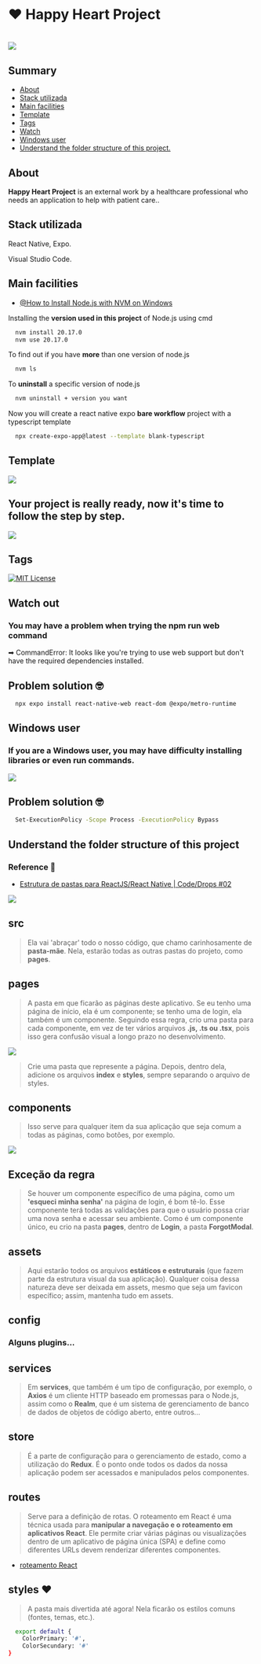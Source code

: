 
# ❤ Happy Heart Project

<h1>
  <img src= "./apphappyheart/src/assets/banner-happyheart.png"/>
</h1>

## Summary
  - [About](#About)
  - [Stack utilizada](#Stack-utilizada)
  - [Main facilities](#Main-facilities)
  - [Template](#Template)
  - [Tags](#Tags)
  - [Watch](#Watch-out)
  - [Windows user](#Windows-user)
  - [Understand the folder structure of this project.](#Understand-the-folder-structure-ofthis-project)


## About
**Happy Heart Project** is an external work by a healthcare professional who needs an application to help with patient care..


## Stack utilizada

React Native, Expo.

Visual Studio Code.

## Main facilities

- [@How to Install Node.js with NVM on Windows](https://github.com/coreybutler/nvm-windows)

Installing the **version used in this project** of Node.js using cmd
```bash
  nvm install 20.17.0
  nvm use 20.17.0
```

To find out if you have **more** than one version of node.js
```bash
  nvm ls
```

To **uninstall** a specific version of node.js
```bash
  nvm uninstall + version you want
```

Now you will create a react native expo **bare workflow** project with a typescript template
```bash
  npx create-expo-app@latest --template blank-typescript
```
## Template

<img src="./apphappyheart/src/assets/imgreadme/img-creating-with-expo.png">

## Your project is really ready, now it's time to follow the step by step.

<img src="./apphappyheart/src/assets/imgreadme/img-project-created.png">

## Tags

[![MIT License](https://img.shields.io/badge/License-Apache-green.svg)](https://choosealicense.com/licenses/apache-2.0/)

## Watch out
### You may have a problem when trying the **npm run web** command 
➡ CommandError: It looks like you're trying to use web support but don't have the required dependencies installed.

## Problem solution 🤓

```bash
  npx expo install react-native-web react-dom @expo/metro-runtime
```

## Windows user
### If you are a **Windows user**, you may have difficulty installing libraries or even run commands.

<img src="./apphappyheart/src/assets/imgreadme/img-execution-policies.png">

## Problem solution 🤓

```bash
  Set-ExecutionPolicy -Scope Process -ExecutionPolicy Bypass
```

## Understand the folder structure of this project
### Reference 📕
- [Estrutura de pastas para ReactJS/React Native | Code/Drops #02](https://www.youtube.com/watch?v=X2RKRKdqqwM)

<img src="./apphappyheart/src/assets/imgreadme/img-folder-structure.png">

## **src** 
> Ela vai 'abraçar' todo o nosso código, que chamo carinhosamente de **pasta-mãe**. Nela, estarão todas as outras pastas do projeto, como **pages**.

## **pages**
> A pasta em que ficarão as páginas deste aplicativo. Se eu tenho uma página de início, ela é um componente; se tenho uma de login, ela também é um componente. Seguindo essa regra, crio uma pasta para cada componente, em vez de ter vários arquivos **.js, .ts ou .tsx**, pois isso gera confusão visual a longo prazo no desenvolvimento.
<img src="./apphappyheart/src/assets/imgreadme/img-config-until-routes.png">

> Crie uma pasta que represente a página. Depois, dentro dela, adicione os arquivos **index** e **styles**, sempre separando o arquivo de styles.

## **components**
> Isso serve para qualquer item da sua aplicação que seja comum a todas as páginas, como botões, por exemplo.
<img src="./apphappyheart/src/assets/imgreadme/img-src-to-components.png">

## **Exceção da regra**

> Se houver um componente específico de uma página, como um **'esqueci minha senha'** na página de login, é bom tê-lo. Esse componente terá todas as validações para que o usuário possa criar uma nova senha e acessar seu ambiente. Como é um componente único, eu crio na pasta **pages**, dentro de **Login**, a pasta **ForgotModal**.

## **assets**
> Aqui estarão todos os arquivos **estáticos e estruturais** (que fazem parte da estrutura visual da sua aplicação). Qualquer coisa dessa natureza deve ser deixada em assets, mesmo que seja um favicon específico; assim, mantenha tudo em assets.

## **config**
### Alguns plugins...

## **services**
> Em **services**, que também é um tipo de configuração, por exemplo, o **Axios** é um cliente HTTP baseado em promessas para o Node.js, assim como o **Realm**, que é um sistema de gerenciamento de banco de dados de objetos de código aberto, entre outros...

## **store**
> É a parte de configuração para o gerenciamento de estado, como a utilização do **Redux**. É o ponto onde todos os dados da nossa aplicação podem ser acessados e manipulados pelos componentes.

## **routes**
> Serve para a definição de rotas. O roteamento em React é uma técnica usada para **manipular a navegação e o roteamento em aplicativos React**. Ele permite criar várias páginas ou visualizações dentro de um aplicativo de página única (SPA) e define como diferentes URLs devem renderizar diferentes componentes.
- [roteamento React](https://wahyu-ehs.medium.com/react-typescript-template-and-simple-routing-2c25cd405b30)


## **styles** ❤
> A pasta mais divertida até agora! Nela ficarão os estilos comuns (fontes, temas, etc.).

```bash
  export default {
    ColorPrimary: '#',
    ColorSecundary: '#'
}
```
